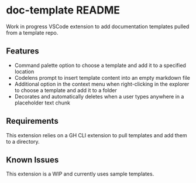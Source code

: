# doc-template README

Work in progress VSCode extension to add documentation templates pulled from a template repo.

## Features

* Command palette option to choose a template and add it to a specified location
* Codelens prompt to insert template content into an empty markdown file
* Additional option in the context menu when right-clicking in the explorer to choose a template and add it to a folder
* Decorates and automatically deletes when a user types anywhere in a placeholder text chunk

## Requirements

This extension relies on a GH CLI extension to pull templates and add them to a directory.

## Known Issues

This extension is a WIP and currently uses sample templates.
